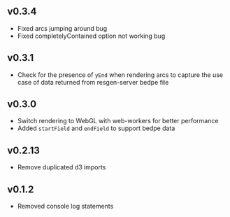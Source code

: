 ## v0.3.4

- Fixed arcs jumping around bug
- Fixed completelyContained option not working bug

## v0.3.1

- Check for the presence of `yEnd` when rendering arcs to capture the use case
  of data returned from resgen-server bedpe file

## v0.3.0

- Switch rendering to WebGL with web-workers for better performance
- Added `startField` and `endField` to support bedpe data

## v0.2.13

- Remove duplicated d3 imports

## v0.1.2

- Removed console log statements
